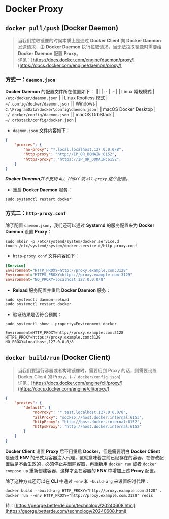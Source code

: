 # Docker Proxy

## `docker pull/push` (Docker Daemon)
> 当我们拉取镜像的时候本质上是通过 **Docker Client** 向 **Docker Daemon** 发送请求，由 **Docker Daemon** 执行拉取请求，当无法拉取镜像时需要给 **Docker Daemon** 配置 **Proxy**。  
> 详见：[https://docs.docker.com/engine/daemon/proxy/](https://docs.docker.com/engine/daemon/proxy/)

### 方式一：`daemon.json`
**Docker Daemon** 的配置文件所在位置如下：
|||
| :- | :- |
| Linux 常规模式 | `/etc/docker/daemon.json` |
| Linux Rootless 模式 | `~/.config/docker/daemon.json` |
| Windows | `C:\ProgramData\docker\config\daemon.json` |
| macOS Docker Desktop | `~/.docker/config/daemon.json` |
| macOS OrbStack | `~/.orbstack/config/docker.json` |  

* `daemon.json` 文件内容如下：
```json
{
    "proxies": {
        "no-proxy": "*.local,localhost,127.0.0.0/8",
        "http-proxy": "http://IP_OR_DOMAIN:6152",
        "https-proxy": "https://IP_OR_DOMAIN:6152",
    }
}
```

***Docker Daemon**并不支持 `ALL_PROXY` 或 `all-proxy` 这个配置。*

* 重启 **Docker Daemon** 服务：
```
sudo systemctl restart docker
```

### 方式二：`http-proxy.conf`
除了配置 `daemon.json`，我们还可以通过 **Systemd** 的服务配置来为 **Docker Daemon** 设置 **Proxy**：
```
sudo mkdir -p /etc/systemd/system/docker.service.d
touch /etc/systemd/system/docker.service.d/http-proxy.conf
```
* `http-proxy.conf` 文件内容如下：
```ini
[Service]
Environment="HTTP_PROXY=http://proxy.example.com:3128"
Environment="HTTPS_PROXY=https://proxy.example.com:3129"
Environment="NO_PROXY=localhost,127.0.0.0/8"
```
* **Reload** 服务配置并重启 **Docker Daemon** 服务：
```
sudo systemctl daemon-reload
sudo systemctl restart docker
```
* 验证结果是否符合预期：
```
sudo systemctl show --property=Environment docker

Environment=HTTP_PROXY=http://proxy.example.com:3128 HTTPS_PROXY=https://proxy.example.com:3129 NO_PROXY=localhost,127.0.0.0/8
```

## `docker build/run` (Docker Client)
> 当我们要运行容器或者构建镜像时，需要用到 Proxy 的话，则需要设置 Docker Client 的 Proxy。(`~/.docker/config.json`)  
> 详见：[https://docs.docker.com/engine/cli/proxy/](https://docs.docker.com/engine/cli/proxy/)

```json
{
    "proxies": {
        "default": {
            "noProxy": "*.test,localhost,127.0.0.0/8",
            "allProxy": "socks5://host.docker.internal:6153",
            "httpProxy": "http://host.docker.internal:6152",
            "httpsProxy": "http://host.docker.internal:6152"
        }
    }
}
```
**Docker Client** 设置 **Proxy** 后不用重启 **Docker**，但是需要明白 **Docker Client** 是通过 **ENV** 的形式为容器注入代理，这就意味着之前已经存在的容器，在修改配置后是不会生效的，必须停止并删除容器，再重新用 `docker run` 或者 `docker compose up` 重新创建容器，这样才会在容器的 **ENV** 中增加上述 **Proxy** 配置。

除了这种方式还可以在 **CLI** 中通过 `–env` 和 `–build-arg` 来设置临时代理：
```
docker build --build-arg HTTP_PROXY="http://proxy.example.com:3128" .
docker run --env HTTP_PROXY="http://proxy.example.com:3128" redis
```

转：[https://george.betterde.com/technology/20240608.html](https://george.betterde.com/technology/20240608.html)
